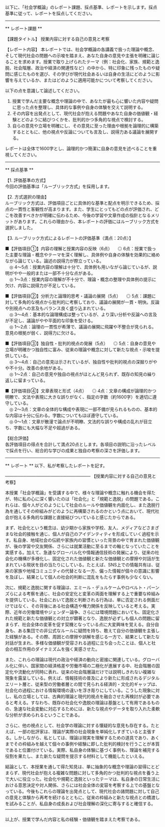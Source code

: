 以下に、「社会学概論」のレポート課題、採点基準、レポートを示します。採点基準に従って、レポートを採点してください。

---------------------------------------
** レポート課題 **

【課題タイトル】
授業内容に対する自己の意見と考察

【レポート内容】
本レポートでは、社会学概論の各講義で扱った理論や概念、そして現代社会の問題への示唆を踏まえ、あなた自身の意見や主張を明確に論じることを求めます。授業で取り上げられたテーマ（例：社会化、家族、規範と逸脱、社会階層、政治や経済の関連性など）の中から、特に印象に残ったものや疑問に感じたものを選び、その学びが現代社会あるいは自身の生活にどのように影響を与えているか、またはどのように適用可能かについて考察してください。

以下の点を意識して論述してください。
1. 授業で学んだ主要な概念や理論の中で、あなたが最も心に響いた内容や疑問に思った点を整理し、具体的な事例や自身の体験を交えて説明する。
2. その内容を出発点として、現代社会が抱える問題やあなた自身の価値観・経験とどのように結びつくかを、批判的かつ多角的な視点で検討する。
3. 自らの意見や立場を明確にし、その意見に至った理由や根拠を論理的に構築するとともに、他の視点や反論についても言及し、説得力ある議論を展開する。

レポートは全体で1600字とし、論理的かつ簡潔に自身の意見を述べることを重視してください。

---------------------------------------
** 採点基準 **

【1. 評価基準の方式】  
今回の評価基準は「ルーブリック方式」を採用します。

【2. 方式選択の理由】  
ルーブリック方式は、評価項目ごとに具体的な基準と配点を明示できるため、採点の一貫性と客観性が高まります。また、学生にとってもどの点が評価され、どこを改善すべきかが明確に伝わるため、今後の学習や文章作成の指針となるメリットがあります。これらの理由から、本レポートの評価にはルーブリック方式を選択しました。

【3. ルーブリック方式によるレポートの評価基準（満点：20点）】

■【評価項目①】内容の理解と授業内容の反映（6点）
 ◎ 6点：授業で扱った主要な理論・概念やテーマを深く理解し、具体例や自身の体験を効果的に絡めながら論じている。論述の説得力が際立っている。  
 ◎ 4～5点：授業内容の理解は十分で、具体例も用いながら論じているが、説明がやや一般的または一部不十分な点がある。  
 ◎ 1～3点：授業内容の理解が不十分で、理論・概念の整理や具体例の提示に欠け、内容に説得力が不足している。

■【評価項目②】分析力と論理的思考・議論の展開（5点）
 ◎ 5点：課題に対して多角的な視点から批判的に考察しており、議論の展開が一貫・明快。反論や別視点への言及もバランス良く盛り込まれている。  
 ◎ 3～4点：基本的な論理構成は整っているが、より深い分析や反論への言及が不足し、議論がやや平面的な印象を受ける。  
 ◎ 1～2点：論理の一貫性が希薄で、議論の展開に飛躍や不整合が見られる。意見の根拠が弱く、説得力に欠ける。

■【評価項目③】独自性・批判的視点の発展（5点）
 ◎ 5点：自身の意見や立場が明確かつ独自性に富み、従来の理論や概念に対して新たな視点・示唆を提供している。  
 ◎ 3～4点：自己の意見は示されているが、独自性や批判的視点の深掘りがやや不十分。改善の余地がある。  
 ◎ 1～2点：自己の意見や独自の視点がほとんど見られず、既存の知見の繰り返しに留まっている。

■【評価項目④】文章表現と形式（4点）
 ◎ 4点：文章の構成が論理的かつ明瞭で、文法や表現に大きな誤りがなく、指定の字数（約1600字）を適切に遵守している。  
 ◎ 2～3点：文章の全体的な構成や表現に一部不備が見られるものの、基本的な内容は十分に伝わる。字数についてもほぼ遵守している。  
 ◎ 0～1点：文章が散漫で論点が不明瞭、文法的な誤りや構成の乱れが目立ち、字数にも大幅な不足や超過がある。

【総合評価】  
各評価項目の得点を合計して満点20点とします。各項目の説明に沿ったレベルで採点を行い、総合的な学びの成果と独自の考察の深さを評価します。

---------------------------------------
** レポート **
以下、私が考察したレポートを記す。

────────────────────────────
【授業内容に対する自己の意見と考察】

本授業「社会学概論」を受講する中で、様々な理論や概念に触れる機会を得たが、特に私の心に深く響いたのは「社会化」と「規範と逸脱」の問題である。これらは、個々人がどのようにして社会のルールや価値観を内面化し、また逸脱行為を通してその枠組みがどのように再構築されるのかという点において、現代社会が抱える多角的な課題と直接結びついていると感じたからである。

まず、社会化という概念は、幼少期から家族や学校、友人、メディアなどさまざまな社会的接触を通じ、個人が自己のアイデンティティを形成していく過程を示す。私自身、地域社会の伝統や家族内の習慣といった背景の中で育まれた価値観が、後の学習や交友関係、さらには就業活動に至るまでの軸となっていたことを実感する。加えて、急速なグローバル化や情報通信技術の発展により、従来の社会化の機構が多様化し、固定化された価値観と新たな価値観との摩擦や対話が生まれている現状を目の当たりにしている。たとえば、SNS上での情報共有は、従来の家族や地域コミュニティの代替となる一方、偏った情報が個々の意識に影響を及ぼし、結果として個人の社会的判断に混乱をもたらす事例も少なくない。

次に、規範と逸脱に関する理論は、エミール・デュルケームやロベルト・パーンズらによる考察を通じ、社会の安定化と変革の両面を理解する上で重要な枠組みを提供している。社会において逸脱と判断される行為は、単に否定される側面だけではなく、その背後にある社会構造や権力関係を反映していると考える。実際、近年の労働環境やジェンダー論争、さらには環境問題においても、固定化された規範と新たな価値観との対立が顕著となり、逸脱が必ずしも個人の問題に留まらず、社会全体の変革を促す契機となっている点に大変興味を覚える。自分自身も、ある集団での非公式なルールに疑問を持ち、敢えて自分の価値観を主張した経験がある。その際、周囲との摩擦や誤解を感じる一方で、結果として新たな対話が生まれ、多様な価値観が受容される過程に立ち会ったことは、個人と社会の相互作用のダイナミズムを強く実感させた。

また、これらの理論は現代の政治や経済の動向と密接に関連している。グローバル化に伴い、国家間の経済格差や労働市場の二極化が進展する中、社会階層の固定化や流動化が同時に表れ、従来の社会階層論だけでは説明しきれない複雑な現象を露呈している。例えば、情報技術の普及により新たに形成されるデジタルエリート層と、従来型の労働者層との間で見られる経済的・文化的ギャップは、社会化の過程における情報環境の違いを浮き彫りにしている。こうした現象に対し、私の立場としては、古典的理論と現代的視点を融合させた再検討が必要であると考える。すなわち、既存の社会化や逸脱の理論は基盤として有用であるものの、急速な社会変動に対応するためには、新たな視点やデータを取り入れた柔軟な分析が求められるということである。

さらに、他の視点として、社会学の理論に対する懐疑的な意見も存在する。たとえば、一部の批評家は、理論が実際の社会現象を単純化しすぎていると主張する。しかしながら、私としては、理論は現実を理解するための道具であり、あくまでその枠組みを越えて個々の事例や経験に即した批判的検討を行うことが本質であると位置付けている。実際、私自身の体験に基づく事例も、理論を補完する役割を果たし、また新たな疑問を提示する材料として機能したといえる。

結論として、本授業を通して得た知見は、単に抽象的な概念や理論の習得にとどまらず、現代社会が抱える複雑な問題に対して多角的かつ批判的な視点を養う上で大いに役立った。社会化や規範と逸脱といったテーマは、私自身の日常生活における意思決定や対人関係、さらには社会全体の変容を考察する上での基盤となっている。今後もこれらの理論を出発点として、現代社会の諸問題に対して自己の意見と体験から再考を続けるとともに、従来の枠組みと新たな視点との橋渡しを試みることが、私自身の成長および社会理解の深化に寄与すると確信する。
────────────────────────────

以上が、授業で学んだ内容と私の経験・価値観を踏まえた考察である。


